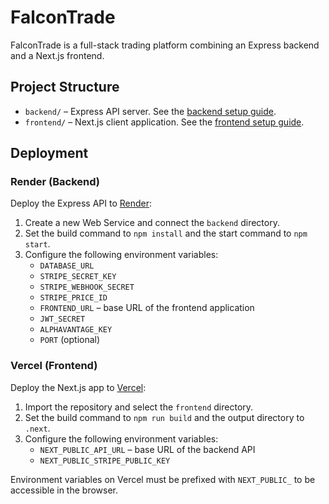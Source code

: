 # FalconTrade

FalconTrade is a full-stack trading platform combining an Express backend and a Next.js frontend.

## Project Structure
- `backend/` – Express API server. See the [backend setup guide](./backend/README.md).
- `frontend/` – Next.js client application. See the [frontend setup guide](./frontend/README.md).

## Deployment

### Render (Backend)
Deploy the Express API to [Render](https://render.com):
1. Create a new Web Service and connect the `backend` directory.
2. Set the build command to `npm install` and the start command to `npm start`.
3. Configure the following environment variables:
   - `DATABASE_URL`
   - `STRIPE_SECRET_KEY`
   - `STRIPE_WEBHOOK_SECRET`
   - `STRIPE_PRICE_ID`
   - `FRONTEND_URL` – base URL of the frontend application
   - `JWT_SECRET`
   - `ALPHAVANTAGE_KEY`
   - `PORT` (optional)

### Vercel (Frontend)
Deploy the Next.js app to [Vercel](https://vercel.com):
1. Import the repository and select the `frontend` directory.
2. Set the build command to `npm run build` and the output directory to `.next`.
3. Configure the following environment variables:
   - `NEXT_PUBLIC_API_URL` – base URL of the backend API
   - `NEXT_PUBLIC_STRIPE_PUBLIC_KEY`

Environment variables on Vercel must be prefixed with `NEXT_PUBLIC_` to be accessible in the browser.
